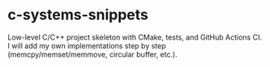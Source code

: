# c-systems-snippets
Low-level C/C++ project skeleton with CMake, tests, and GitHub Actions CI.  
I will add my own implementations step by step (memcpy/memset/memmove, circular buffer, etc.).
